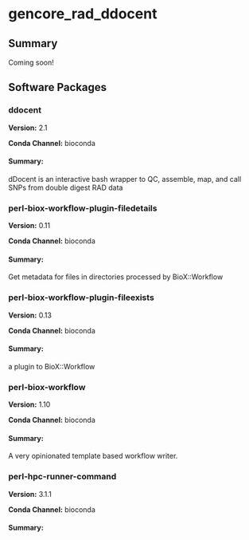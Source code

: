 # gencore_rad_ddocent
## Summary

Coming soon!

## Software Packages

### ddocent
**Version:** 2.1

**Conda Channel:** bioconda

#### Summary:
 dDocent is  an interactive bash wrapper to QC, assemble, map, and call SNPs from double digest RAD data



### perl-biox-workflow-plugin-filedetails
**Version:** 0.11

**Conda Channel:** bioconda

#### Summary:
Get metadata for files in directories processed by BioX::Workflow



### perl-biox-workflow-plugin-fileexists
**Version:** 0.13

**Conda Channel:** bioconda

#### Summary:
a plugin to BioX::Workflow



### perl-biox-workflow
**Version:** 1.10

**Conda Channel:** bioconda

#### Summary:
A very opinionated template based workflow writer.



### perl-hpc-runner-command
**Version:** 3.1.1

**Conda Channel:** bioconda

#### Summary:




